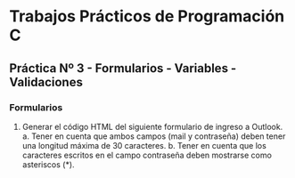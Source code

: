# Trabajos Prácticos de Programación C
## Práctica Nº 3 - Formularios - Variables - Validaciones
### Formularios

1. Generar el código HTML del siguiente formulario de ingreso a Outlook.
	a. Tener en cuenta que ambos campos (mail y contraseña) deben tener  una longitud máxima de 30 caracteres.
    b. Tener en cuenta que los caracteres escritos en el campo contraseña deben mostrarse como asteriscos (*).
